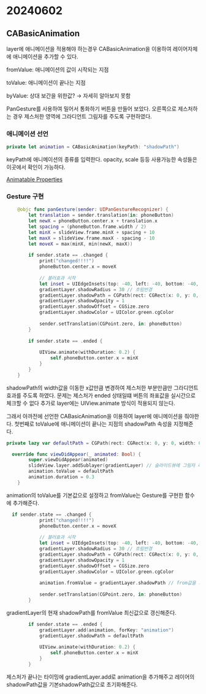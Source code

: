 # 20240602

## CABasicAnimation

layer에 애니메이션을 적용해야 하는경우 CABasicAnimation을 이용하여 레이어자체에 애니메이션을 추가할 수 있다.

fromValue: 애니메이션의 값이 시작되는 지점

toValue: 애니메이션이 끝나는 지점

byValue: 상대 보간을 위한값? → 자세히 알아보지 못함

PanGesture를 사용하여 밀어서 통화하기 버튼을 만들어 보았다. 오른쪽으로 제스처하는 경우 제스처한 영역에 그라디언트 그림자를 주도록 구현하였다.

### 애니메이션 선언

```swift
private let animation = CABasicAnimation(keyPath: "shadowPath")
```

keyPath에 애니메이션의 종류를 입력한다. opacity, scale 등등 사용가능한 속성들은  이곳에서 확인이 가능하다.

[Animatable Properties](https://developer.apple.com/library/archive/documentation/Cocoa/Conceptual/CoreAnimation_guide/AnimatableProperties/AnimatableProperties.html#//apple_ref/doc/uid/TP40004514-CH11-SW1)

### Gesture 구현

```swift
    @objc func panGesture(sender: UIPanGestureRecognizer) {
        let translation = sender.translation(in: phoneButton)
        let newX = phoneButton.center.x + translation.x
        let spacing = (phoneButton.frame.width / 2)
        let minX = slideView.frame.minX + spacing + 10
        let maxX = slideView.frame.maxX - spacing - 10
        let moveX = max(minX, min(newX, maxX))
        
        if sender.state == .changed {
            print("changed!!!!")
            phoneButton.center.x = moveX
            
            // 블러효과 시작
            let inset = UIEdgeInsets(top: -40, left: -40, bottom: -40, right: 30)
            gradientLayer.shadowRadius = 30 // 흐림반경
            gradientLayer.shadowPath = CGPath(rect: CGRect(x: 0, y: 0, width: moveX, height: slideView.frame.height).inset(by: inset), transform: nil)
            gradientLayer.shadowOpacity = 1
            gradientLayer.shadowOffset = CGSize.zero
            gradientLayer.shadowColor = UIColor.green.cgColor           
            
            sender.setTranslation(CGPoint.zero, in: phoneButton)
        }
        
        if sender.state == .ended {
        
            UIView.animate(withDuration: 0.2) {
                self.phoneButton.center.x = minX
            }
        }
    }
```

shadowPath의 width값을 이동한 x값만큼 변경하여 제스처한 부분만큼만 그라디언트 효과를 주도록 하였다. 문제는 제스처가 ended 상태일떄 버튼의 좌표값을 실시간으로 체크할 수 없다 추가로 layer에는 UIView.animate 방식이 적용되지 않는다.

그래서 아까전에 선언한 CABasicAnimation을 이용하여 layer에 애니메이션을 줘야한다. 첫번째로 toValue에 애니메이션이 끝나는 지점의 shadowPath 속성을 지정해준다.

```swift
private lazy var defaultPath = CGPath(rect: CGRect(x: 0, y: 0, width: 0, height: slideView.frame.height), transform: nil)

  override func viewDidAppear(_ animated: Bool) {
        super.viewDidAppear(animated)
        slideView.layer.addSublayer(gradientLayer) // 슬라이드뷰에 그림자 레이어추가
        animation.toValue = defaultPath
        animation.duration = 0.3
    }
```

animation의 toValue를 기본값으로 설정하고 fromValue는 Gesture를 구현한 함수에 추가해준다.

```swift
  if sender.state == .changed {
            print("changed!!!!")
            phoneButton.center.x = moveX
            
            // 블러효과 시작
            let inset = UIEdgeInsets(top: -40, left: -40, bottom: -40, right: 30)
            gradientLayer.shadowRadius = 30 // 흐림반경
            gradientLayer.shadowPath = CGPath(rect: CGRect(x: 0, y: 0, width: moveX, height: slideView.frame.height).inset(by: inset), transform: nil)
            gradientLayer.shadowOpacity = 1
            gradientLayer.shadowOffset = CGSize.zero
            gradientLayer.shadowColor = UIColor.green.cgColor
            
            animation.fromValue = gradientLayer.shadowPath // from값을 기록
            
            sender.setTranslation(CGPoint.zero, in: phoneButton)
        }
```

gradientLayer의 현재 shadowPath를 fromValue 최신값으로 갱신해준다.

```swift
        if sender.state == .ended {
            gradientLayer.add(animation, forKey: "animation")
            gradientLayer.shadowPath = defaultPath
            
            UIView.animate(withDuration: 0.2) {
                self.phoneButton.center.x = minX
            }
        }
```

제스처가 끝나는 타이밍에 gradientLayer.add로 animation을 추가해주고 레이어의 shadowPath값을 기본shadowPath값으로 초기화해준다.